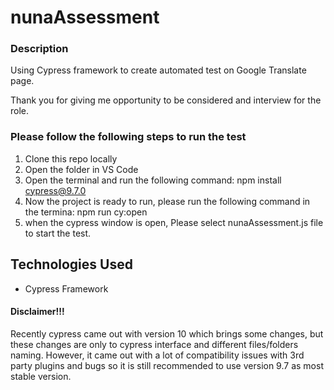 # nunaAssessment

### Description
Using Cypress framework to create automated test on Google Translate page.

Thank you for giving me opportunity to be considered and interview for the role. 



### Please follow the following steps to run the test 
1. Clone this repo locally
2. Open the folder in VS Code
3. Open the terminal and run the following command: npm install cypress@9.7.0
4. Now the project is ready to run, please run the following command in the termina: npm run cy:open
5. when the cypress window is open, Please select nunaAssessment.js file to start the test.


## Technologies Used
- Cypress Framework


#### Disclaimer!!!

Recently cypress came out with version 10 which brings some changes, but these changes are only to cypress interface and different files/folders naming. However, it came out with a lot of compatibility issues with 3rd party plugins and bugs so it is still recommended to use version 9.7 as most stable version.
